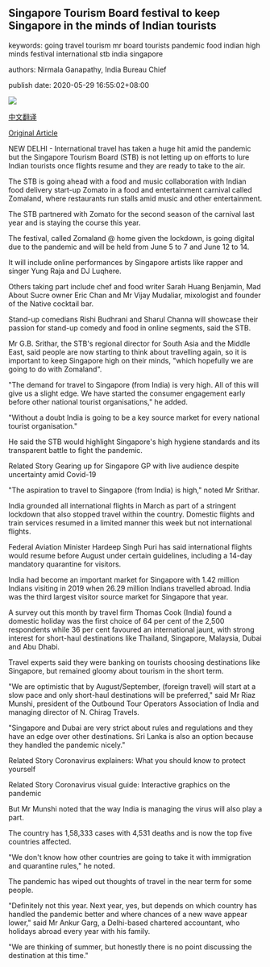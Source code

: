 ## Singapore Tourism Board festival to keep Singapore in the minds of Indian tourists

keywords: going travel tourism mr board tourists pandemic food indian high minds festival international stb india singapore

authors: Nirmala Ganapathy, India Bureau Chief

publish date: 2020-05-29 16:55:02+08:00

![](https://www.straitstimes.com/sites/default/files/styles/x_large/public/articles/2020/05/29/ab_sharul-rishi_290520.jpg?itok=yRucqVyZ)

[中文翻译](Singapore%20Tourism%20Board%20festival%20to%20keep%20Singapore%20in%20the%20minds%20of%20Indian%20tourists_zh.md)

[Original Article](https://www.straitstimes.com/asia/south-asia/singapore-tourism-board-festival-to-keep-singapore-in-the-minds-of-indian-tourists)

NEW DELHI - International travel has taken a huge hit amid the pandemic but the Singapore Tourism Board (STB) is not letting up on efforts to lure Indian tourists once flights resume and they are ready to take to the air.

The STB is going ahead with a food and music collaboration with Indian food delivery start-up Zomato in a food and entertainment carnival called Zomaland, where restaurants run stalls amid music and other entertainment.

The STB partnered with Zomato for the second season of the carnival last year and is staying the course this year.

The festival, called Zomaland @ home given the lockdown, is going digital due to the pandemic and will be held from June 5 to 7 and June 12 to 14.

It will include online performances by Singapore artists like rapper and singer Yung Raja and DJ Luqhere.

Others taking part include chef and food writer Sarah Huang Benjamin, Mad About Sucre owner Eric Chan and Mr Vijay Mudaliar, mixologist and founder of the Native cocktail bar.

Stand-up comedians Rishi Budhrani and Sharul Channa will showcase their passion for stand-up comedy and food in online segments, said the STB.

Mr G.B. Srithar, the STB's regional director for South Asia and the Middle East, said people are now starting to think about travelling again, so it is important to keep Singapore high on their minds, "which hopefully we are going to do with Zomaland".

"The demand for travel to Singapore (from India) is very high. All of this will give us a slight edge. We have started the consumer engagement early before other national tourist organisations," he added.

"Without a doubt India is going to be a key source market for every national tourist organisation."

He said the STB would highlight Singapore's high hygiene standards and its transparent battle to fight the pandemic.

Related Story Gearing up for Singapore GP with live audience despite uncertainty amid Covid-19

"The aspiration to travel to Singapore (from India) is high," noted Mr Srithar.

India grounded all international flights in March as part of a stringent lockdown that also stopped travel within the country. Domestic flights and train services resumed in a limited manner this week but not international flights.

Federal Aviation Minister Hardeep Singh Puri has said international flights would resume before August under certain guidelines, including a 14-day mandatory quarantine for visitors.

India had become an important market for Singapore with 1.42 million Indians visiting in 2019 when 26.29 million Indians travelled abroad. India was the third largest visitor source market for Singapore that year.

A survey out this month by travel firm Thomas Cook (India) found a domestic holiday was the first choice of 64 per cent of the 2,500 respondents while 36 per cent favoured an international jaunt, with strong interest for short-haul destinations like Thailand, Singapore, Malaysia, Dubai and Abu Dhabi.

Travel experts said they were banking on tourists choosing destinations like Singapore, but remained gloomy about tourism in the short term.

"We are optimistic that by August/September, (foreign travel) will start at a slow pace and only short-haul destinations will be preferred," said Mr Riaz Munshi, president of the Outbound Tour Operators Association of India and managing director of N. Chirag Travels.

"Singapore and Dubai are very strict about rules and regulations and they have an edge over other destinations. Sri Lanka is also an option because they handled the pandemic nicely."

Related Story Coronavirus explainers: What you should know to protect yourself

Related Story Coronavirus visual guide: Interactive graphics on the pandemic

But Mr Munshi noted that the way India is managing the virus will also play a part.

The country has 1,58,333 cases with 4,531 deaths and is now the top five countries affected.

"We don't know how other countries are going to take it with immigration and quarantine rules," he noted.

The pandemic has wiped out thoughts of travel in the near term for some people.

"Definitely not this year. Next year, yes, but depends on which country has handled the pandemic better and where chances of a new wave appear lower," said Mr Ankur Garg, a Delhi-based chartered accountant, who holidays abroad every year with his family.

"We are thinking of summer, but honestly there is no point discussing the destination at this time."